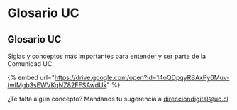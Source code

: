# Glosario UC

## Glosario UC

Siglas y conceptos más importantes para entender y ser parte de la Comunidad UC.

{% embed url="https://drive.google.com/open?id=14oQDpqyRBAxPy6Muv-twIMgb3sEWVKgNZ82FFSAwdUk" %}

¿Te falta algún concepto? Mándanos tu sugerencia a direcciondigital@uc.cl


